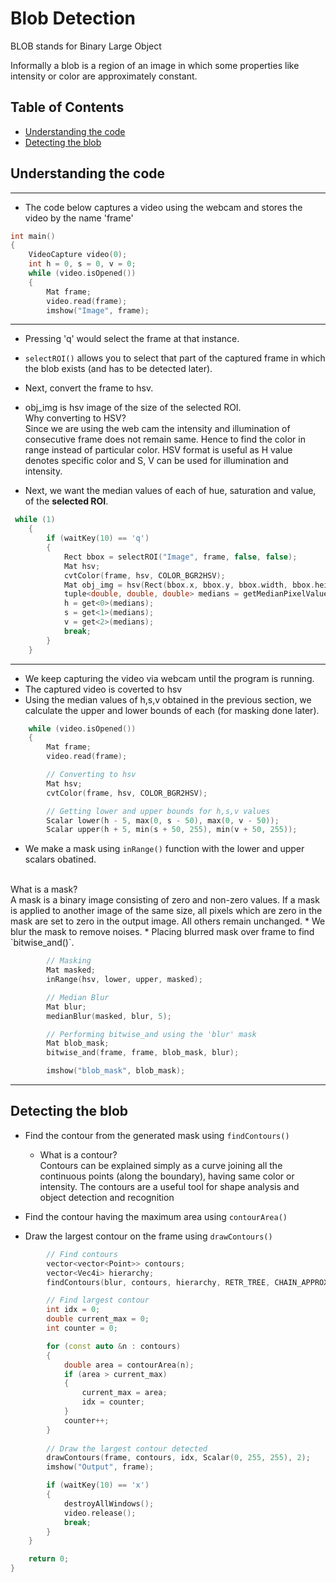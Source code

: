 # Blob Detection

BLOB stands for Binary Large Object

Informally a blob is a region of an image in which some properties like intensity or color are approximately constant.

## Table of Contents

- [Understanding the code](#understanding-the-code)
- [Detecting the blob](#detecting-the-blob)

## Understanding the code

---

* The code below captures a video using the webcam and stores the video by the name 'frame'

```cpp
int main()
{
    VideoCapture video(0);
    int h = 0, s = 0, v = 0;
    while (video.isOpened())
    {
        Mat frame;
        video.read(frame);
        imshow("Image", frame);

```

---

* Pressing 'q' would select the frame at that instance.
* `selectROI()` allows you to select that part of the captured frame in which the blob exists (and has to be detected later).
* Next, convert the frame to hsv.
* obj_img is hsv image of the size of the selected ROI.
<br>Why converting to HSV?<br>
   Since we are using the web cam the intensity and illumination of consecutive frame does not remain same.
   Hence to find the color in range instead of particular color. HSV format is useful as H value denotes specific color and S, V can be used for illumination and intensity.

* Next, we want the median values of each of hue, saturation and value, of the <b>selected ROI</b>.

```cpp
 while (1)
    {
        if (waitKey(10) == 'q')
        {
            Rect bbox = selectROI("Image", frame, false, false);
            Mat hsv;
            cvtColor(frame, hsv, COLOR_BGR2HSV);
            Mat obj_img = hsv(Rect(bbox.x, bbox.y, bbox.width, bbox.height));
            tuple<double, double, double> medians = getMedianPixelValues(obj_img);
            h = get<0>(medians);
            s = get<1>(medians);
            v = get<2>(medians);
            break;
        }
    }
```

---

* We keep capturing the video via webcam until the program is running.
* The captured video is coverted to hsv
* Using the median values of h,s,v obtained in the previous section, we calculate the upper and lower bounds of each (for masking done later).

```cpp
    while (video.isOpened())
    {
        Mat frame;
        video.read(frame);

        // Converting to hsv
        Mat hsv;
        cvtColor(frame, hsv, COLOR_BGR2HSV);

        // Getting lower and upper bounds for h,s,v values
        Scalar lower(h - 5, max(0, s - 50), max(0, v - 50));
        Scalar upper(h + 5, min(s + 50, 255), min(v + 50, 255));

```
* We make a mask using `inRange()` function with the lower and upper scalars obatined.
<br>
    What is a mask?<br>
    A mask is a binary image consisting of zero and non-zero values. If a mask is applied to another image of the same size, all pixels which are zero in the mask are set to zero in the output image. All others remain unchanged.
* We blur the mask to remove noises. 
* Placing blurred mask over frame to find `bitwise_and()`.

```cpp
        // Masking
        Mat masked;
        inRange(hsv, lower, upper, masked);

        // Median Blur
        Mat blur;
        medianBlur(masked, blur, 5);

        // Performing bitwise_and using the 'blur' mask
        Mat blob_mask;
        bitwise_and(frame, frame, blob_mask, blur);

        imshow("blob_mask", blob_mask);
```

---

## Detecting the blob
* Find the contour from the generated mask using `findContours()`

   - What is a contour?<br>
     Contours can be explained simply as a curve joining all the continuous points (along the boundary), having same color or intensity. The contours are a useful tool for shape analysis and object detection and recognition

* Find the contour having the maximum area using `contourArea()`
* Draw the largest contour on the frame using `drawContours()`

```cpp
        // Find contours
        vector<vector<Point>> contours;
        vector<Vec4i> hierarchy;
        findContours(blur, contours, hierarchy, RETR_TREE, CHAIN_APPROX_SIMPLE);

        // Find largest contour
        int idx = 0;
        double current_max = 0;
        int counter = 0;

        for (const auto &n : contours)
        {
            double area = contourArea(n);
            if (area > current_max)
            {
                current_max = area;
                idx = counter;
            }
            counter++;
        }
        
        // Draw the largest contour detected
        drawContours(frame, contours, idx, Scalar(0, 255, 255), 2);
        imshow("Output", frame);

        if (waitKey(10) == 'x')
        {
            destroyAllWindows();
            video.release();
            break;
        }
    }

    return 0;
}
```
